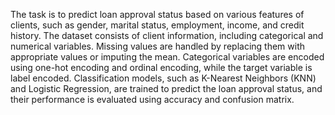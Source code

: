 The task is to predict loan approval status based on various features of clients, such as gender, marital status, employment, income, and credit history.
The dataset consists of client information, including categorical and numerical variables.
Missing values are handled by replacing them with appropriate values or imputing the mean.
Categorical variables are encoded using one-hot encoding and ordinal encoding, while the target variable is label encoded.
Classification models, such as K-Nearest Neighbors (KNN) and Logistic Regression, are trained to predict the loan approval status, and their performance is evaluated using accuracy and confusion matrix.